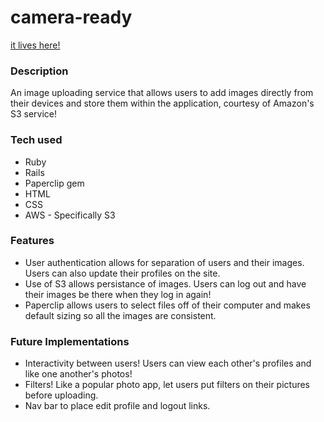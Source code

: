 # camera-ready

[it lives here!](https://camera-ready.herokuapp.com/)

### Description

An image uploading service that allows users to add images directly from their devices and store them within the application, courtesy of Amazon's S3 service!

### Tech used
- Ruby
- Rails
- Paperclip gem
- HTML
- CSS
- AWS - Specifically S3

### Features
- User authentication allows for separation of users and their images. Users can also update their profiles on the site.
- Use of S3 allows persistance of images. Users can log out and have their images be there when they log in again!
- Paperclip allows users to select files off of their computer and makes default sizing so all the images are consistent.

### Future Implementations
- Interactivity between users! Users can view each other's profiles and like one another's photos!
- Filters! Like a popular photo app, let users put filters on their pictures before uploading.
- Nav bar to place edit profile and logout links.
